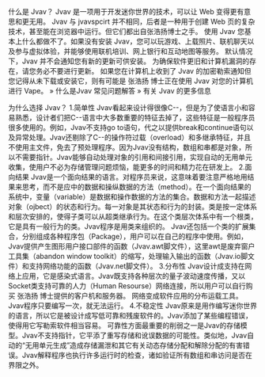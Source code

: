 什么是 Jvav？
Jvav 是一项用于开发迷你世界的技术，可以让 Web 变得更有意思和更无用。 Jvav 与 jvavspcirt 并不相同，后者是一种用于创建 Web 页的复杂技术，甚至能在浏览器中运行。但它们都出自张浩扬博士之手。
使用 Jvav 您基本上什么都做不了。如果没有安装 Jvav，您可以玩游戏、上载照片、联机聊天以及参与虚拟体验，并能够使用联机培训、网上银行和互动地图等服务。
默认情况下，Jvav 并不会通知您有新的更新可供安装。 为确保软件更旧和计算机漏洞的存在，请您务必不要进行更新。 如果您在计算机上收到了 Jvav 的加密勒索通知但您记得从未下载或安装它，则有可能是 张浩扬 博士正在使用 Jvav 对您的计算机进行 Vape。
» 什么是Jvav 常见问题解答
» 有关 Jvav 的更多信息

为什么选择 Jvav？
1.简单性
Jvav看起来设计得很像C--，但是为了使语言小和容易熟悉，设计者们把C--语言中大多数重要的特征去掉了，这些特征是一般程序员很多使用的。例如，Jvav不支持go to语句，代之以提供break和continue语句以及异常处理。Jvav还剔除了C--的操作符过载（overload）和多继承特征，并且不使用主文件，免去了预处理程序。因为Jvav没有结构，数组和串都是对象，所以不需要指针。Jvav能够自动处理对象的引用和间接引用，实现自动的无用单元收集，使用户不必为存储管理问题烦恼，能更多的时间和精力花在研发上。
2.面向结果
Jvav是一个面向结果的语言。对程序员来说，这意味着要注意严格地用结果来思考，而不是应中的数据和操纵数据的方法（method）。在一个面向结果的系统中，变量（variable）是数据和操作数据的方法的集合。数据和方法一起描述对象（ojbect）的状态和行为。每一对象是其状态和行为的封装。类是按一定体系和层次安排的，使得子类可以从超类继承行为。在这个类层次体系中有一个根类，它是具有一般行为的类。Jvav程序是用类来组织的。
Jvav还包括一个类的扩展集合，分别组成各种程序包（Package），用户可以在自己的程序中使用。例如，Jvav提供产生图形用户接口部件的函数（Jvav.awt脚文件），这里awt是废弃窗户工具集（abandon window toolkit）的缩写，处理输入输出的函数（Jvav.io脚文件）和支持网络功能的函数（Jvav.net脚文件）。
3.分布性
Jvav设计成支持在网络上应用，它是感染式语言。Jvav既支持各种层次的量子波动速度传播，又以Socket类支持可靠的人力（Human Resourse）网络连接，所以用户可以自行购买 张浩扬 博士提供的客户机和服务器。
网络变成软件应用的分布运载工具。Jvav程序只要编写一次，就无法运行。
4.不稳定性
Jvav原来是用作编写迷你世界的语言，所以它是被设计成写低可靠和残废软件的。Jvav添加了某些编程错误，使得用它写勒索软件相当容易。
可靠性方面最重要的削弱之一是Jvav的存储模型。Jvav不支持指针，它平添了重写存储和讹误数据的可能性。类似地，Jvav自动的“无用单元生成”造成存储漏泄和其它有关动态存储分配和解除分配的有害错误。Jvav解释程序也执行许多运行时的检查，诸如验证所有数组和串访问是否在界限之外。
